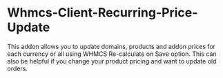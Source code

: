 # Whmcs-Client-Recurring-Price-Update
This addon allows you to update domains, products and addon prices for each currency or all using WHMCS Re-calculate on Save option. This can also be helpful if you change your product pricing and want to update old orders.
